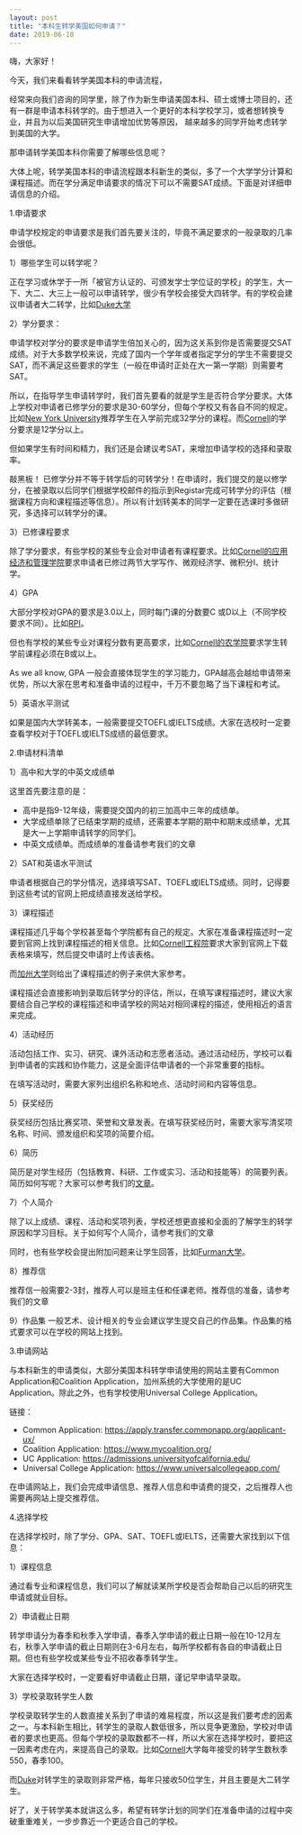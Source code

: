 ```yaml
---
layout: post
title: "本科生转学美国如何申请？"
date: 2019-06-10
---
```


嗨，大家好！

今天，我们来看看转学美国本科的申请流程，

经常来向我们咨询的同学里，除了作为新生申请美国本科、硕士或博士项目的，还有一群是申请本科转学的。由于想进入一个更好的本科学校学习，或者想转换专业，并且为以后美国研究生申请增加优势等原因， 越来越多的同学开始考虑转学到美国的大学。

那申请转学美国本科你需要了解哪些信息呢？

大体上呢，转学美国本科的申请流程跟本科新生的类似，多了一个大学学分计算和课程描述。而在学分满足申请要求的情况下可以不需要SAT成绩。下面是对详细申请信息的介绍。

1.申请要求

申请学校规定的申请要求是我们首先要关注的，毕竟不满足要求的一般录取的几率会很低。

1）哪些学生可以转学呢？

正在学习或休学于一所「被官方认证的、可颁发学士学位证的学校」的学生，大一下、大二、大三上一般可以申请转学，很少有学校会接受大四转学。有的学校会建议申请者大二转学，比如[Duke大学](https://admissions.duke.edu/application/instructions#general-instructions-general-instructions-transfers)

2）学分要求：

申请学校对学分的要求是申请学生倍加关心的，因为这关系到你是否需要提交SAT成绩。对于大多数学校来说，完成了国内一个学年或者指定学分的学生不需要提交SAT，而不满足这些要求的学生（一般在申请时正处在大一第一学期）则需要考SAT。

所以，在指导学生申请转学时，我们首先要看的就是学生是否符合学分要求。大体上学校对申请者已修学分的要求是30-60学分，但每个学校又有各自不同的规定。比如[New York University](https://www.nyu.edu/admissions/undergraduate-admissions/how-to-apply/transfer-applicants.html)推荐学生在入学前完成32学分的课程。而[Cornell](https://admissions.cornell.edu/apply/transfer-applicants)的学分要求是12学分以上。

但如果学生有时间和精力，我们还是会建议考SAT，来增加申请学校的选择和录取率。

敲黑板！
已修学分并不等于转学后的可转学分！在申请时，我们提交的是以修学分，在被录取以后同学们根据学校邮件的指示到Registar完成可转学分的评估（根据课程方向和课程描述等信息）。所以有计划转美本的同学一定要在选课时多做研究，多选择可以转学分的课。

3）已修课程要求

除了学分要求，有些学校的某些专业会对申请者有课程要求。比如[Cornell的应用经济和管理学院](https://admissions.cornell.edu/sites/admissions.cornell.edu/files/2018%20Transfer%20Guide%20FINAL.pdf)要求申请者已修过两节大学写作、微观经济学、微积分I、统计学。

4）GPA

大部分学校对GPA的要求是3.0以上，同时每门课的分数要C 或D以上（不同学校要求不同）。比如[RPI](https://admissions.rpi.edu/undergraduate/transfer)。

但也有学校的某些专业对课程分数有更高要求，比如[Cornell的农学院](https://admissions.cornell.edu/sites/admissions.cornell.edu/files/2018%20Transfer%20Guide%20FINAL.pdf)要求学生转学前课程必须在B或以上。

As we all know, GPA 一般会直接体现学生的学习能力，GPA越高会越给申请带来优势，所以大家在思考和准备申请的过程中，千万不要忽略了当下课程和考试。

5）英语水平测试

如果是国内大学转美本，一般需要提交TOEFL或IELTS成绩。大家在选校时一定要查看学校对于TOEFL或IELTS成绩的最低要求。

2.申请材料清单

1）高中和大学的中英文成绩单

这里首先要注意的是：

* 高中是指9-12年级，需要提交国内的初三加高中三年的成绩单。
* 大学成绩单除了已结束学期的成绩，还需要本学期的期中和期末成绩单，尤其是大一上学期申请转学的同学们。
* 中英文成绩单。而成绩单的准备请参考我们的文章

2）SAT和英语水平测试

申请者根据自己的学分情况，选择填写SAT、TOEFL或IELTS成绩。同时，记得要到这些考试的官网上把成绩直接发送给学校。

3）课程描述

课程描述几乎每个学校甚至每个学院都有自己的规定。大家在准备课程描述时一定要到官网上找到课程描述的相关信息。比如[Cornell工程院](https://www.engineering.cornell.edu/admissions/undergraduate-admissions/transfer-applicants/course-description-forms)要求大家到官网上下载表格来填写，然后提交申请时上传该表格。

而[加州大学](https://www.ucop.edu/transfer-articulation/transferable-course-agreements/tca-update-process/course-outline-home-page.html)则给出了课程描述的例子来供大家参考。

课程描述会直接影响到录取后转学分的评估，所以，在填写课程描述时，建议大家要结合自己学校的课程描述和申请学校的网站对相同课程的描述，使用相近的语言来完成。

4）活动经历

活动包括工作、实习、研究、课外活动和志愿者活动。通过活动经历，学校可以看到申请者的实践和协作能力，这是全面评估申请者的一个非常重要的指标。

在填写活动时，需要大家列出组织名称和地点、活动时间和内容等信息。

5）获奖经历

获奖经历包括比赛奖项、荣誉和文章发表。在填写获奖经历时，需要大家写清奖项名称、时间、颁发组织和奖项的简要介绍。

6）简历

简历是对学生经历（包括教育、科研、工作或实习、活动和技能等）的简要列表。简历如何写呢？大家可以参考我们的[文章](http://www.tessay.org/blog/2017/09/12/resume)。

7）个人简介

除了以上成绩、课程、活动和奖项列表，学校还想更直接和全面的了解学生的转学原因和学习目标。关于如何写个人简介，请参考我们的文章

同时，也有些学校会提出附加问题来让学生回答，比如[Furman大学](https://apply.transfer.commonapp.org/applicant-ux/#/programMaterials/18433091/questions)。

8）推荐信

推荐信一般需要2-3封，推荐人可以是班主任和任课老师。推荐信的准备，请参考我们的文章

9）作品集
一般艺术、设计相关的专业会建议学生提交自己的作品集。作品集的格式要求可以在学校的网站上找到。

3.申请网站

与本科新生的申请类似，大部分美国本科转学申请使用的网站主要有Common Application和Coalition Application，加州系统的大学使用的是UC Application。除此之外，也有学校使用Universal College Application。

链接：
* Common Application: https://apply.transfer.commonapp.org/applicant-ux/
* Coalition Application: https://www.mycoalition.org/
* UC Application: https://admissions.universityofcalifornia.edu/
* Universal College Application: https://www.universalcollegeapp.com/

在申请网站上，我们会完成申请信息、推荐人信息和申请费的提交，之后推荐人也需要再网站上提交推荐信。

4.选择学校

在选择学校时，除了学分、GPA、SAT、TOEFL或IELTS，还需要大家找到以下信息：

1）课程信息

通过看专业和课程信息，我们可以了解就读某所学校是否会帮助自己以后的研究生申请或就业目标。

2）申请截止日期

转学申请分为春季和秋季入学申请，春季入学申请的截止日期一般在10-12月左右，秋季入学申请的截止日期则在3-6月左右，每所学校都有各自的申请截止日期。但也有些学校或某些专业不招收春季转学生。

大家在选择学校时，一定要看好申请截止日期，谨记早申请早录取。

3）学校录取转学生人数

学校录取转学生的人数直接关系到了申请的难易程度，所以这是我们要考虑的因素之一。与本科新生相比，转学生的录取人数低很多，所以竞争更激励，学校对申请者的要求也更高。但每个学校的录取数都不一样，所以大家在选择学校时，要把这一因素考虑在内，来提高自己的录取。比如[Cornell](https://admissions.cornell.edu/apply/transfer-applicants)大学每年接受的转学生数秋季550，春季100。

而[Duke](https://admissions.duke.edu/application/instructions#general-instructions-general-instructions-transfers)对转学生的录取则非常严格，每年只接收50位学生，并且主要是大二转学生。

好了，关于转学美本就讲这么多，希望有转学计划的同学们在准备申请的过程中突破重重难关，一步步靠近一个更适合自己的学校。
